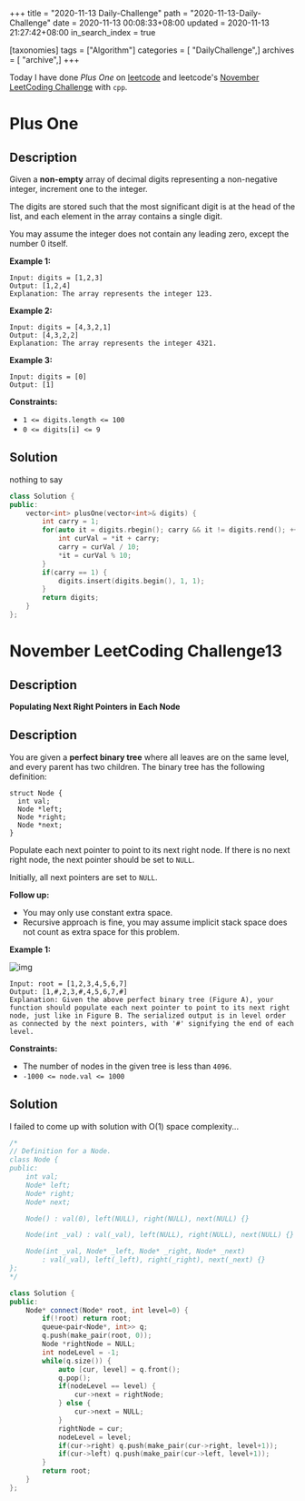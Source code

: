 +++
title = "2020-11-13 Daily-Challenge"
path = "2020-11-13-Daily-Challenge"
date = 2020-11-13 00:08:33+08:00
updated = 2020-11-13 21:27:42+08:00
in_search_index = true

[taxonomies]
tags = ["Algorithm"]
categories = [ "DailyChallenge",]
archives = [ "archive",]
+++

Today I have done *Plus One* on [leetcode](https://leetcode.com/problems/plus-one/) and leetcode's [November LeetCoding Challenge](https://leetcode.com/explore/challenge/card/november-leetcoding-challenge/565/week-2-november-8th-november-14th/3529/) with `cpp`.

<!-- more -->

# Plus One

## Description

Given a **non-empty** array of decimal digits representing a non-negative integer, increment one to the integer.

The digits are stored such that the most significant digit is at the head of the list, and each element in the array contains a single digit.

You may assume the integer does not contain any leading zero, except the number 0 itself.

**Example 1:**

```
Input: digits = [1,2,3]
Output: [1,2,4]
Explanation: The array represents the integer 123.
```

**Example 2:**

```
Input: digits = [4,3,2,1]
Output: [4,3,2,2]
Explanation: The array represents the integer 4321.
```

**Example 3:**

```
Input: digits = [0]
Output: [1]
```

**Constraints:**

- `1 <= digits.length <= 100`
- `0 <= digits[i] <= 9`

## Solution

nothing to say

``` cpp
class Solution {
public:
    vector<int> plusOne(vector<int>& digits) {
        int carry = 1;
        for(auto it = digits.rbegin(); carry && it != digits.rend(); ++it) {
            int curVal = *it + carry;
            carry = curVal / 10;
            *it = curVal % 10;
        }
        if(carry == 1) {
            digits.insert(digits.begin(), 1, 1);
        }
        return digits;
    }
};
```

# November LeetCoding Challenge13

## Description

**Populating Next Right Pointers in Each Node**

## Description

You are given a **perfect binary tree** where all leaves are on the same level, and every parent has two children. The binary tree has the following definition:

```
struct Node {
  int val;
  Node *left;
  Node *right;
  Node *next;
}
```

Populate each next pointer to point to its next right node. If there is no next right node, the next pointer should be set to `NULL`.

Initially, all next pointers are set to `NULL`.

**Follow up:**

- You may only use constant extra space.
- Recursive approach is fine, you may assume implicit stack space does not count as extra space for this problem.

**Example 1:**

![img](https://assets.leetcode.com/uploads/2019/02/14/116_sample.png)

```
Input: root = [1,2,3,4,5,6,7]
Output: [1,#,2,3,#,4,5,6,7,#]
Explanation: Given the above perfect binary tree (Figure A), your function should populate each next pointer to point to its next right node, just like in Figure B. The serialized output is in level order as connected by the next pointers, with '#' signifying the end of each level.
```

**Constraints:**

- The number of nodes in the given tree is less than `4096`.
- `-1000 <= node.val <= 1000`

## Solution

I failed to come up with solution with O(1) space complexity...

``` cpp
/*
// Definition for a Node.
class Node {
public:
    int val;
    Node* left;
    Node* right;
    Node* next;

    Node() : val(0), left(NULL), right(NULL), next(NULL) {}

    Node(int _val) : val(_val), left(NULL), right(NULL), next(NULL) {}

    Node(int _val, Node* _left, Node* _right, Node* _next)
        : val(_val), left(_left), right(_right), next(_next) {}
};
*/

class Solution {
public:
    Node* connect(Node* root, int level=0) {
        if(!root) return root;
        queue<pair<Node*, int>> q;
        q.push(make_pair(root, 0));
        Node *rightNode = NULL;
        int nodeLevel = -1;
        while(q.size()) {
            auto [cur, level] = q.front();
            q.pop();
            if(nodeLevel == level) {
                cur->next = rightNode;
            } else {
                cur->next = NULL;
            }
            rightNode = cur;
            nodeLevel = level;
            if(cur->right) q.push(make_pair(cur->right, level+1));
            if(cur->left) q.push(make_pair(cur->left, level+1));
        }
        return root;
    }
};
```
